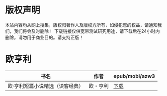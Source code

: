 # 版权声明

本站内容均从网上搜集，版权归著作人及版权方所有，如侵犯您的权益，请通知我们，我们将会及时删除！ 下载链接仅供宽带测试研究用途，请下载后在24小时内删除，请勿用于商业目的。请支持正版！

# 欧亨利

| 书名 | 作者 | epub/mobi/azw3 |
| --- | --- | --- |
| 欧·亨利短篇小说精选（读客经典） | 欧・亨利 | [下载](https://url89.ctfile.com/f/31084289-1357034014-51fe85?p=8866) |
